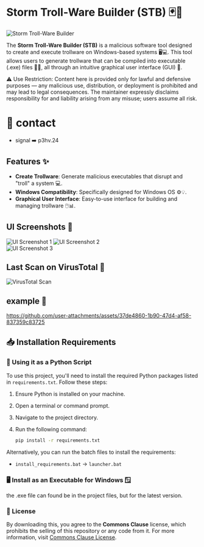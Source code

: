 # Storm Troll-Ware Builder (STB) 🃏🚨

![Storm Troll-Ware Builder](https://github.com/user-attachments/assets/2fe5fb8b-3620-4978-87fb-a66db885de63)

The **Storm Troll-Ware Builder (STB)** is a malicious software tool designed to create and execute trollware on Windows-based systems 🖥️💻. This tool allows users to generate trollware that can be compiled into executable (.exe) files 🔨💥, all through an intuitive graphical user interface (GUI) 🎨.

⚠️ Use Restriction: Content here is provided only for lawful and defensive purposes — any malicious use, distribution, or deployment is prohibited and may lead to legal consequences. The maintainer expressly disclaims responsibility for and liability arising from any misuse; users assume all risk.

# 💬 contact
* signal ➡️ p3hv.24

## Features ✨

- **Create Trollware**: Generate malicious executables that disrupt and "troll" a system 💻.
- **Windows Compatibility**: Specifically designed for Windows OS ⚙️💡.
- **Graphical User Interface**: Easy-to-use interface for building and managing trollware 🖱️📊.

## UI Screenshots 📸
![UI Screenshot 1](https://github.com/user-attachments/assets/df69243f-3174-41a3-9488-06350a7aeb35)
![UI Screenshot 2](https://github.com/user-attachments/assets/8ac3b6e0-9703-43cf-9c42-efe80a9824f1)  
![UI Screenshot 3](https://github.com/user-attachments/assets/4bcbee8c-6abb-460a-92c0-685e0837d612)


## Last Scan on VirusTotal 🦠
![VirusTotal Scan](https://github.com/user-attachments/assets/c6a00dd4-dea8-466b-afed-0cc719c04355)

## example 🥝

https://github.com/user-attachments/assets/37de4860-1b90-47d4-af58-837359c83725

## 📥 Installation Requirements

### 🐍 Using it as a Python Script

To use this project, you'll need to install the required Python packages listed in `requirements.txt`. Follow these steps:

1. Ensure Python is installed on your machine.
2. Open a terminal or command prompt.
3. Navigate to the project directory.
4. Run the following command:



   
   ```bash
   pip install -r requirements.txt
   ```

Alternatively, you can run the batch files to install the requirements:

- `install_requirements.bat` → `launcher.bat`


### 🖥️ Install as an Executable for Windows 🪟


the .exe file can found be in the project files, but for the latest version.

### 💼 License

By downloading this, you agree to the **Commons Clause** license, which prohibits the selling of this repository or any code from it. For more information, visit [Commons Clause License](https://commonsclause.com/).
